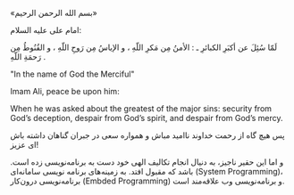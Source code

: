 «بسم الله الرحمن الرحیم»

امام على عليه السلام: 

لَمّا سُئِلَ عن أكبَرِ الكبائرِ ـ : الأمنُ مِن مَكرِ اللّهِ ، و الإياسُ مِن رَوحِ اللّهِ ، و القُنُوطُ مِن رَحمَةِ اللّهِ .

"In the name of God the Merciful"

Imam Ali, peace be upon him:

When he was asked about the greatest of the major sins: security from God’s deception, despair from God’s spirit, and despair from God’s mercy.

پس هیچ گاه از رحمت خداوند ناامید مباش و همواره سعی در جبران گناهان داشته باش ای عزیز!

و اما این حقیر ناجیز، به دنیال انجام تکالیف الهی خود دست به برنامه‌نویسی زده است. باشد که مقبول افتد. 
به زمینه‌های برنامه نویسی سامانه‌ای ‌‌(System Programming)، برنامه‌نویسی درون‌کار ‌(Embded Programming) و برنامه‌نویسی وب علاقه‌مند است.
